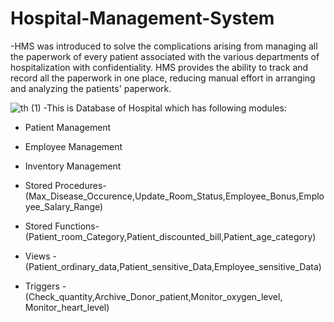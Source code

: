 # Hospital-Management-System
-HMS was introduced to solve the complications arising from managing all the paperwork of every patient associated with the various departments of hospitalization with confidentiality. 
HMS provides the ability to track and record all the paperwork in one place, reducing manual effort in arranging and analyzing the patients' paperwork. 


![th (1)](https://user-images.githubusercontent.com/120978882/218872802-e48cdac0-d4a8-465c-9057-b20355c8076f.jpeg)
-This is Database of Hospital which has following modules:
- Patient Management
- Employee Management
- Inventory Management

- Stored Procedures-(Max_Disease_Occurence,Update_Room_Status,Employee_Bonus,Employee_Salary_Range)
- Stored Functions- (Patient_room_Category,Patient_discounted_bill,Patient_age_category)
- Views - (Patient_ordinary_data,Patient_sensitive_Data,Employee_sensitive_Data)
- Triggers - (Check_quantity,Archive_Donor_patient,Monitor_oxygen_level, Monitor_heart_level)

